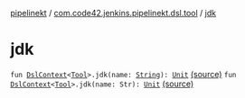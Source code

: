 [pipelinekt](../index.md) / [com.code42.jenkins.pipelinekt.dsl.tool](index.md) / [jdk](./jdk.md)

# jdk

`fun `[`DslContext`](../com.code42.jenkins.pipelinekt.dsl/-dsl-context/index.md)`<`[`Tool`](../com.code42.jenkins.pipelinekt.core/-tool.md)`>.jdk(name: `[`String`](https://kotlinlang.org/api/latest/jvm/stdlib/kotlin/-string/index.html)`): `[`Unit`](https://kotlinlang.org/api/latest/jvm/stdlib/kotlin/-unit/index.html) [(source)](https://github.com/code42/pipelinekt/tree/master/dsl/src/main/kotlin/com/code42/jenkins/pipelinekt/dsl/tool/ToolDsl.kt#L9)
`fun `[`DslContext`](../com.code42.jenkins.pipelinekt.dsl/-dsl-context/index.md)`<`[`Tool`](../com.code42.jenkins.pipelinekt.core/-tool.md)`>.jdk(name: Str): `[`Unit`](https://kotlinlang.org/api/latest/jvm/stdlib/kotlin/-unit/index.html) [(source)](https://github.com/code42/pipelinekt/tree/master/dsl/src/main/kotlin/com/code42/jenkins/pipelinekt/dsl/tool/ToolDsl.kt#L13)